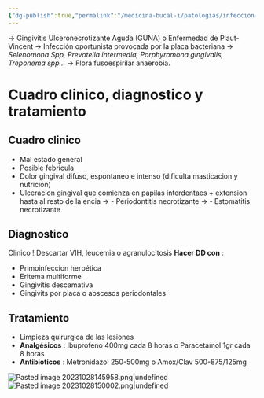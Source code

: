 ```yaml
---
{"dg-publish":true,"permalink":"/medicina-bucal-i/patologias/infeccion-bacterianas/gingivits-necrotizante-aguda/"}
---
```


→ Gingivitis Ulceronecrotizante Aguda (GUNA) o Enfermedad de Plaut-Vincent
→ Infección oportunista provocada por la placa bacteriana
→ *Selenomona Spp, Prevotella intermedia, Porphyromona gingivalis, Treponema spp…*
→ Flora fusoespirilar anaerobia.

# Cuadro clinico, diagnostico y tratamiento

## Cuadro clinico
- Mal estado general
- Posible febricula
- Dolor gingival difuso, espontaneo e intenso (dificulta masticacion y nutricion)
- Ulceracion gingival que comienza en papilas interdentaes + extension hasta al resto de la encia
→ - Periodontitis necrotizante
→ - Estomatitis necrotizante

## Diagnostico
Clinico ! 
Descartar VIH, leucemia o agranulocitosis 
**Hacer DD con** :
- Primoinfeccion herpética
- Eritema multiforme
- Gingivitis descamativa
- Gingivits por placa o abscesos periodontales

## Tratamiento 
- Limpieza quirurgica de las lesiones
- **Analgésicos** : Ibuprofeno 400mg cada 8 horas o Paracetamol 1gr cada 8 horas
- **Antibioticos** : Metronidazol 250-500mg o Amox/Clav 500-875/125mg

![Pasted image 20231028145958.png|undefined](/img/user/Cirugia%20Bucal%20I/Medias/Pasted%20image%2020231028145958.png)![Pasted image 20231028150002.png|undefined](/img/user/Cirugia%20Bucal%20I/Medias/Pasted%20image%2020231028150002.png)